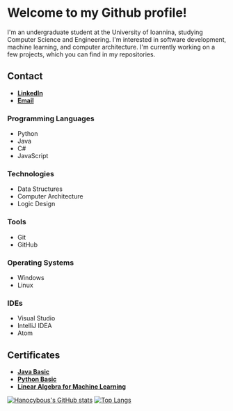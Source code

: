 # Welcome to my Github profile!
I'm an undergraduate student at the University of Ioannina, studying Computer Science and Engineering. I'm interested in software development, machine learning, and computer architecture. I'm currently working on a few projects, which you can find in my repositories.

## Contact
- [**LinkedIn**](https://www.linkedin.com/in/charilaoschatz/)
- [**Email**](mailto:harrychatz5@gmail.com)

### Programming Languages
- Python
- Java
- C#
- JavaScript

### Technologies
- Data Structures
- Computer Architecture
- Logic Design

### Tools
- Git
- GitHub

### Operating Systems
- Windows
- Linux

### IDEs
- Visual Studio
- IntelliJ IDEA
- Atom

## Certificates
- [**Java Basic**](https://www.hackerrank.com/certificates/402af755da2d)
- [**Python Basic**](https://www.hackerrank.com/certificates/17c8f0a8f556)
- [**Linear Algebra for Machine Learning**](https://www.coursera.org/account/accomplishments/certificate/NDXYMZFMPLTY)

[![Hanocybous's GitHub stats](https://github-readme-stats.vercel.app/api?username=Hanocybous)](https://github.com/Hanocybous/github-readme-stats)
[![Top Langs](https://github-readme-stats.vercel.app/api/top-langs/?username=Hanocybous)](https://github.com/Hanocybous/github-readme-stats)
<!---
Hanocybous/Hanocybous is a ✨ special ✨ repository because its `README.md` (this file) appears on your GitHub profile.
You can click the Preview link to take a look at your changes.
--->
